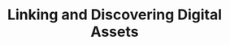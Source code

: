 ---
delivpath: /document/deliverable/D4.4.pdf
year: 2022
delivcode: D4.4
title: Linking and Discovering Digital Assets
---